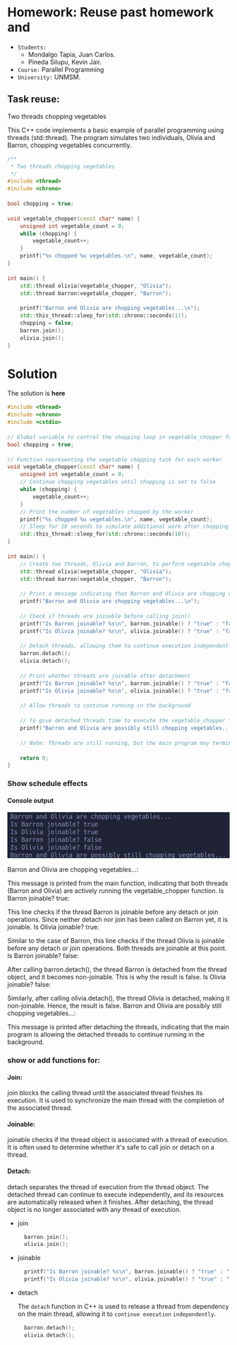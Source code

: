 # Homework: Reuse past homework and

- `Students:` 
  - Mondalgo Tapia, Juan Carlos.
  - Pineda Silupu, Kevin Jair.
- `Course:` Parallel Programming
- `University:` UNMSM.


## Task reuse:
Two threads chopping vegetables


This C++ code implements a basic example of parallel programming using threads (std::thread). The program simulates two individuals, Olivia and Barron, chopping vegetables concurrently.

```c++
/**
 * Two threads chopping vegetables
 */
#include <thread>
#include <chrono>

bool chopping = true;

void vegetable_chopper(const char* name) {
    unsigned int vegetable_count = 0;
    while (chopping) {
        vegetable_count++;
    }
    printf("%s chopped %u vegetables.\n", name, vegetable_count);
}

int main() {
    std::thread olivia(vegetable_chopper, "Olivia");
    std::thread barron(vegetable_chopper, "Barron");
   
    printf("Barron and Olivia are chopping vegetables...\n");
    std::this_thread::sleep_for(std::chrono::seconds(1));
    chopping = false;
    barron.join();
    olivia.join();
}
```

# Solution
The solution is **here**
```c++
#include <thread>
#include <chrono>
#include <cstdio>

// Global variable to control the chopping loop in vegetable_chopper function
bool chopping = true;

// Function representing the vegetable chopping task for each worker
void vegetable_chopper(const char* name) {
    unsigned int vegetable_count = 0;
    // Continue chopping vegetables until chopping is set to false
    while (chopping) {
        vegetable_count++;
    }
    // Print the number of vegetables chopped by the worker
    printf("%s chopped %u vegetables.\n", name, vegetable_count);
    // Sleep for 10 seconds to simulate additional work after chopping
    std::this_thread::sleep_for(std::chrono::seconds(10));
}

int main() {
    // Create two threads, Olivia and Barron, to perform vegetable chopping
    std::thread olivia(vegetable_chopper, "Olivia");
    std::thread barron(vegetable_chopper, "Barron");
   
    // Print a message indicating that Barron and Olivia are chopping vegetables
    printf("Barron and Olivia are chopping vegetables...\n");

    // Check if threads are joinable before calling join()
    printf("Is Barron joinable? %s\n", barron.joinable() ? "true" : "false");
    printf("Is Olivia joinable? %s\n", olivia.joinable() ? "true" : "false");

    // Detach threads, allowing them to continue execution independently
    barron.detach();
    olivia.detach();

    // Print whether threads are joinable after detachment
    printf("Is Barron joinable? %s\n", barron.joinable() ? "true" : "false");
    printf("Is Olivia joinable? %s\n", olivia.joinable() ? "true" : "false");

    // Allow threads to continue running in the background

    // To give detached threads time to execute the vegetable_chopper function
    printf("Barron and Olivia are possibly still chopping vegetables...\n");
    
    // Note: Threads are still running, but the main program may terminate

    return 0;
}

```


### Show schedule effects

#### Console output
![Alt text](image.png)

Barron and Olivia are chopping vegetables...:

This message is printed from the main function, indicating that both threads (Barron and Olivia) are actively running the vegetable_chopper function.
Is Barron joinable? true:

This line checks if the thread Barron is joinable before any detach or join operations. Since neither detach nor join has been called on Barron yet, it is joinable.
Is Olivia joinable? true:

Similar to the case of Barron, this line checks if the thread Olivia is joinable before any detach or join operations. Both threads are joinable at this point.
Is Barron joinable? false:

After calling barron.detach(), the thread Barron is detached from the thread object, and it becomes non-joinable. This is why the result is false.
Is Olivia joinable? false:

Similarly, after calling olivia.detach(), the thread Olivia is detached, making it non-joinable. Hence, the result is false.
Barron and Olivia are possibly still chopping vegetables...:

This message is printed after detaching the threads, indicating that the main program is allowing the detached threads to continue running in the background.



### show or add functions for:

#### Join:

join blocks the calling thread until the associated thread finishes its execution.
It is used to synchronize the main thread with the completion of the associated thread.

#### Joinable:

joinable checks if the thread object is associated with a thread of execution.
It is often used to determine whether it's safe to call join or detach on a thread.
#### Detach:

detach separates the thread of execution from the thread object.
The detached thread can continue to execute independently, and its resources are automatically released when it finishes.
After detaching, the thread object is no longer associated with any thread of execution.

- join
  
  ```c++
    barron.join();
    olivia.join();
  ```

- joinable

  ```c++
    printf("Is Barron joinable? %s\n", barron.joinable() ? "true" : "false");
    printf("Is Olivia joinable? %s\n", olivia.joinable() ? "true" : "false");
  ```
- detach
   
  The `detach` function in C++ is used to release a thread from dependency on the main thread, allowing it to `continue execution` `independently`.
   

  ```c++
    barron.detach();
    olivia.detach();
  ```


